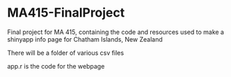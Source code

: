 # MA415-FinalProject
Final project for MA 415, containing the code and resources used to make a shinyapp info page for Chatham Islands, New Zealand

There will be a folder of various csv files

app.r is the code for the webpage